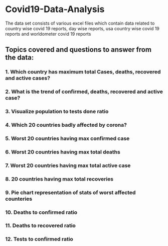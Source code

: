 # Covid19-Data-Analysis
The data set consists of various excel files which contain data related to country wise covid 19 reports, day wise reports, usa country wise covid 19 reports and worldometer covid 19 reports
## Topics covered and questions to answer from the data:
### 1. Which country has maximum total Cases, deaths, recovered and active cases?
### 2. What is the trend of confirmed, deaths, recovered and active case?
### 3. Visualize population to tests done ratio
### 4. Which 20 countries badly affected by corona?
### 5. Worst 20 countries having max confirmed case
### 6. Worst 20 countries having max total deaths 
### 7. Worst 20 countries having max total active case
### 8. 20 countries having max total recoveries
### 9. Pie chart representation of stats of worst affected counteries
### 10. Deaths to confirmed ratio
### 11. Deaths to recovered ratio
### 12. Tests to confirmed ratio
